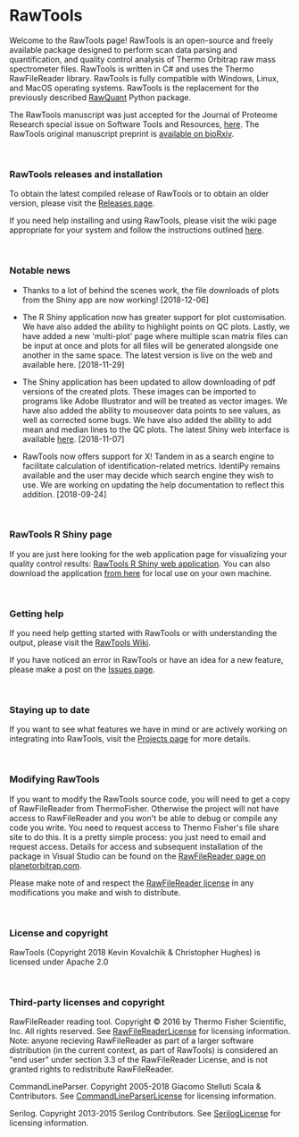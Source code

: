 # RawTools

Welcome to the RawTools page! RawTools is an open-source and freely available package designed to perform scan data parsing and quantification, and quality control analysis of Thermo Orbitrap raw mass spectrometer files. RawTools is written in C# and uses the Thermo RawFileReader library. RawTools is fully compatible with Windows, Linux, and MacOS operating systems. RawTools is the replacement for the previously described [RawQuant](https://github.com/kevinkovalchik/RawQuant) Python package. 

The RawTools manuscript was just accepted for the Journal of Proteome Research special issue on Software Tools and Resources, [here](https://pubs.acs.org/doi/10.1021/acs.jproteome.8b00721). The RawTools original manuscript preprint is [available on bioRxiv](https://www.biorxiv.org/content/early/2018/09/15/418400).

<br>

### RawTools releases and installation

To obtain the latest compiled release of RawTools or to obtain an older version, please visit the [Releases page](https://github.com/kevinkovalchik/RawTools/releases). 

If you need help installing and using RawTools, please visit the wiki page appropriate for your system and follow the instructions outlined [here](https://github.com/kevinkovalchik/RawTools/wiki).

<br>

### Notable news

* Thanks to a lot of behind the scenes work, the file downloads of plots from the Shiny app are now working! [2018-12-06]  

* The R Shiny application now has greater support for plot customisation. We have also added the ability to highlight points on QC plots. Lastly, we have added a new 'multi-plot' page where multiple scan matrix files can be input at once and plots for all files will be generated alongside one another in the same space. The latest version is live on the web and available here.  [2018-11-29]

* The Shiny application has been updated to allow downloading of pdf versions of the created plots. These images can be imported to programs like Adobe Illustrator and will be treated as vector images. We have also added the ability to mouseover data points to see values, as well as corrected some bugs. We have also added the ability to add mean and median lines to the QC plots. The latest Shiny web interface is available [here](https://rawtoolsqcdv.bcgsc.ca/). [2018-11-07] 

* RawTools now offers support for X! Tandem in as a search engine to facilitate calculation of identification-related metrics. IdentiPy remains available and the user may decide which search engine they wish to use. We are working on updating the help documentation to reflect this addition. [2018-09-24]

<br>

### RawTools R Shiny page

If you are just here looking for the web application page for visualizing your quality control results: [RawTools R Shiny web application](https://rawtoolsqcdv.bcgsc.ca/). You can also download the application [from here](https://github.com/kevinkovalchik/RawTools/tree/master/documentation/manuscript/RawTools_RShiny_Application) for local use on your own machine.

<br>

### Getting help

If you need help getting started with RawTools or with understanding the output, please visit the [RawTools Wiki](https://github.com/kevinkovalchik/RawTools/wiki).

If you have noticed an error in RawTools or have an idea for a new feature, please make a post on the [Issues page](https://github.com/kevinkovalchik/RawTools/issues).

<br>

### Staying up to date

If you want to see what features we have in mind or are actively working on integrating into RawTools, visit the [Projects page](https://github.com/kevinkovalchik/RawTools/projects) for more details.

<br>

### Modifying RawTools

If you want to modify the RawTools source code, you will need to get a copy of RawFileReader from ThermoFisher. Otherwise the project will not have access to RawFileReader and you won't be able to debug or compile any code you write. You need to request access to Thermo Fisher's file share site to do this. It is a pretty simple process: you just need to email and request access. Details for access and subsequent installation of the package in Visual Studio can be found on the [RawFileReader page on planetorbitrap.com](http://planetorbitrap.com/rawfilereader#.W6471U9lA0M).

Please make note of and respect the [RawFileReader license](https://github.com/kevinkovalchik/RawTools/blob/master/RawFileReaderLicense) in any modifications you make and wish to distribute.

<br>

### License and copyright

RawTools (Copyright 2018 Kevin Kovalchik & Christopher Hughes) is licensed under Apache 2.0

<br>

### Third-party licenses and copyright

RawFileReader reading tool. Copyright © 2016 by Thermo Fisher Scientific, Inc. All rights reserved. See [RawFileReaderLicense](https://github.com/kevinkovalchik/RawTools/blob/master/RawFileReaderLicense) for licensing information. 
Note: anyone recieving RawFileReader as part of a larger software distribution (in the current context, as part of RawTools) is considered an "end user" under 
section 3.3 of the RawFileReader License, and is not granted rights to redistribute RawFileReader.

CommandLineParser. Copyright 2005-2018 Giacomo Stelluti Scala & Contributors. See [CommandLineParserLicense](https://github.com/kevinkovalchik/RawTools/blob/master/CommandLineParserLicense) for licensing information.

Serilog. Copyright 2013-2015 Serilog Contributors. See [SerilogLicense](https://github.com/kevinkovalchik/RawTools/blob/master/SerilogLicense) for licensing information.
